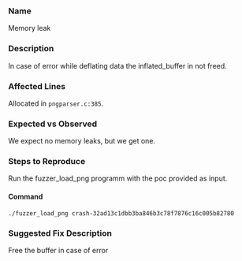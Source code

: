 ### Name
Memory leak

### Description

In case of error while deflating data the inflated_buffer in not freed.

### Affected Lines
Allocated in `pngparser.c:385`.

### Expected vs Observed
We expect no memory leaks, but we get one.

### Steps to Reproduce
Run the fuzzer_load_png programm with the poc provided as input.

#### Command

```
./fuzzer_load_png crash-32ad13c1dbb3ba846b3c78f7876c16c005b82780
```

### Suggested Fix Description
Free the buffer in case of error